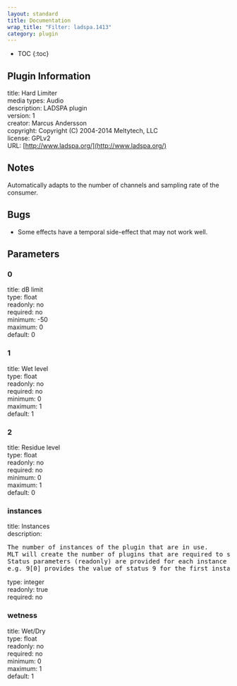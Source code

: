 ```yaml
---
layout: standard
title: Documentation
wrap_title: "Filter: ladspa.1413"
category: plugin
---
```

* TOC
{:toc}

## Plugin Information

title: Hard Limiter  
media types:
Audio  
description: LADSPA plugin  
version: 1  
creator: Marcus Andersson  
copyright: Copyright (C) 2004-2014 Meltytech, LLC  
license: GPLv2  
URL: [http://www.ladspa.org/](http://www.ladspa.org/)  

## Notes

Automatically adapts to the number of channels and sampling rate of the consumer.

## Bugs

* Some effects have a temporal side-effect that may not work well.


## Parameters

### 0

title: dB limit    
type: float  
readonly: no  
required: no  
minimum: -50  
maximum: 0  
default: 0  

### 1

title: Wet level    
type: float  
readonly: no  
required: no  
minimum: 0  
maximum: 1  
default: 1  

### 2

title: Residue level    
type: float  
readonly: no  
required: no  
minimum: 0  
maximum: 1  
default: 0  

### instances

title: Instances    
description:
<pre>
The number of instances of the plugin that are in use.
MLT will create the number of plugins that are required to support the number of audio channels.
Status parameters (readonly) are provided for each instance and are accessed by specifying the instance number after the identifier (starting at zero).
e.g. 9[0] provides the value of status 9 for the first instance.
</pre>
type: integer  
readonly: true  
required: no  

### wetness

title: Wet/Dry    
type: float  
readonly: no  
required: no  
minimum: 0  
maximum: 1  
default: 1  

